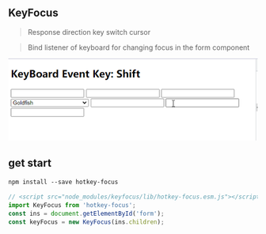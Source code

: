 ## KeyFocus

> Response direction key switch cursor


> Bind listener of keyboard for changing focus in the form component

![DEMO](https://raw.githubusercontent.com/MQpeng/util/enter-focus/assets/zq3Ah56A3C.gif)

## get start

```shell
npm install --save hotkey-focus
```

```javascript
// <script src="node_modules/keyfocus/lib/hotkey-focus.esm.js"></script>
import KeyFocus from 'hotkey-focus';
const ins = document.getElementById('form');
const keyFocus = new KeyFocus(ins.children);
```
